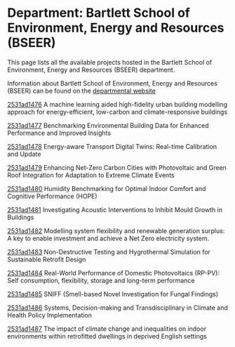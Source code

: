 # Department: **Bartlett School of Environment, Energy and Resources (BSEER)**

This page lists all the available projects hosted in the Bartlett School of Environment, Energy and Resources (BSEER) department.

Information about Bartlett School of Environment, Energy and Resources (BSEER) can be found on the [departmental website](https://www.ucl.ac.uk/bartlett/bartlett-school-environment-energy-and-resources)

[2531ad1476](../projects/2531ad1476.md) A machine learning aided high-fidelity urban building modelling approach for energy-efficient, low-carbon and climate-responsive buildings

[2531ad1477](../projects/2531ad1477.md) Benchmarking Environmental Building Data for Enhanced Performance and Improved Insights

[2531ad1478](../projects/2531ad1478.md) Energy-aware Transport Digital Twins: Real-time Calibration and Update

[2531ad1479](../projects/2531ad1479.md) Enhancing Net-Zero Carbon Cities with Photovoltaic and Green Roof Integration for Adaptation to Extreme Climate Events

[2531ad1480](../projects/2531ad1480.md) Humidity Benchmarking for Optimal Indoor Comfort and Cognitive Performance (HOPE)

[2531ad1481](../projects/2531ad1481.md) Investigating Acoustic Interventions to Inhibit Mould Growth in Buildings

[2531ad1482](../projects/2531ad1482.md) Modelling system flexibility and renewable generation surplus: A key to enable investment and achieve a Net Zero electricity system.

[2531ad1483](../projects/2531ad1483.md) Non-Destructive Testing and Hygrothermal Simulation for Sustainable Retrofit Design

[2531ad1484](../projects/2531ad1484.md) Real-World Performance of Domestic Photovoltaics (RP-PV):  Self consumption, flexibility, storage and long-term performance

[2531ad1485](../projects/2531ad1485.md) SNIFF (Smell-based Novel Investigation for Fungal Findings)

[2531ad1486](../projects/2531ad1486.md) Systems, Decision-making and Transdisciplinary in Climate and Health Policy Implementation

[2531ad1487](../projects/2531ad1487.md) The impact of climate change and inequalities on indoor environments within retrofitted dwellings in deprived English settings


